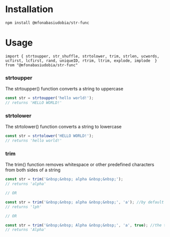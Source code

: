 # Installation
```
npm install @mfonabasiudobia/str-func
```
# Usage
```
import { strtoupper, str_shuffle, strtolower, trim, strlen, ucwords, ucfirst, lcfirst, rand, uniqueID, rtrim, ltrim, explode, implode  } from "@mfonabasiudobia/str-func"
```

### strtoupper
The strtoupper() function converts a string to uppercase
```javascript
const str = strtoupper('hello world!');
// returns 'HELLO WORLD!'
```

### strtolower
The strtolower() function converts a string to lowercase
```javascript
const str = strtolower('HELLO WORLD!');
// returns 'hello world!'
```

### trim
The trim() function removes whitespace or other predefined characters from both sides of a string
```javascript
const str = trim('&nbsp;&nbsp; alpha &nbsp;&nbsp;');
// returns 'alpha'

// OR

const str = trim('&nbsp;&nbsp; alpha &nbsp;&nbsp;', 'a'); //by default third parameter is set to false
// returns 'lph'

// OR 

const str = trim('&nbsp;&nbsp; Alpha &nbsp;&nbsp;', 'a', true); //the third parameter set to true indicates case sensitivity
// returns 'Alpha'

```
